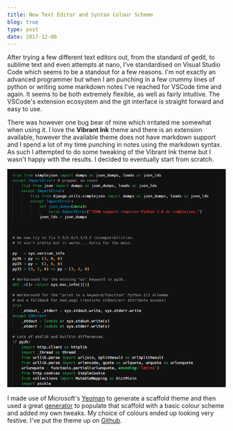 ```yaml
---
title: New Text Editor and Syntax Colour Scheme
blog: true
type: post
date: 2017-12-06
---
```


After trying a few different text editors out, from the standard of gedit, to sublime text and even attempts at nano, I've standardised on Visual Studio Code which seems to be a standout for a few reasons. I'm not exactly an advanced programmer but when I am punching in a few crummy lines of python or writing some markdown notes I've reached for VSCode time and again. It seems to be both extremely flexible, as well as fairly intuitive. The VSCode's extension ecosystem and the git interface is straight forward and easy to use.

<!--more-->

There was however one bug bear of mine which irritated me somewhat when using it. I love the **Vibrant Ink** theme and there is an extension available, however the available theme does not have markdown support and I spend a lot of my time punching in notes using the markdown syntax. As such I attempted to do some tweaking of the Vibrant Ink theme but I wasn't happy with the results. I decided to eventually start from scratch.

![Dark Wiwa](/img/dark_wiwa.png)

I made use of Microsoft's [Yeoman](http://yeoman.io/) to generate a scaffold theme and then used a great [generator](https://github.com/Tyriar/vscode-theme-generator) to populate that scaffold with a basic colour scheme and added my own tweaks. My choice of colours ended up looking very festive. I've put the theme up on [Github](https://github.com/lukewiwa/dark_wiwa).
